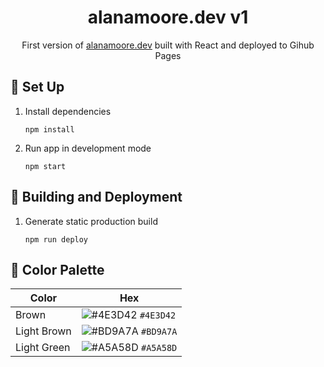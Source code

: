 <h1 style="text-align:center">alanamoore.dev v1</h1>

<p style="text-align:center">First version of <a href="https://alanamoore.dev/">alanamoore.dev</a> built with React and deployed to Gihub Pages</p>

## 🔨 Set Up
1. Install dependencies
    ```
    npm install
    ```
1. Run app in development mode
    ```
    npm start
    ```

## 🔧 Building and Deployment
1. Generate static production build
    ```
    npm run deploy
    ```

## 🎨 Color Palette
| Color          | Hex                                                                |
| -------------- | ------------------------------------------------------------------ |
| Brown          | ![#4E3D42](https://via.placeholder.com/10/4E3D42?text=+) `#4E3D42` |
| Light Brown    | ![#BD9A7A](https://via.placeholder.com/10/BD9A7A?text=+) `#BD9A7A` |
| Light Green    | ![#A5A58D](https://via.placeholder.com/10/A5A58D?text=+) `#A5A58D` |
